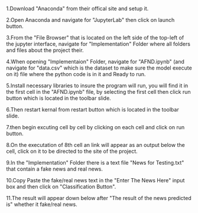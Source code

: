 1.Download "Anaconda" from their offical site and setup it.

2.Open Anaconda and navigate for "JupyterLab" then click on launch button.

3.From the "File Browser" that is located on the left side of the top-left of the jupyter interface,
navigate for "Implementation" Folder where all folders and files about the project their.

4.When opening "Implementaion" Folder, navigate for "AFND.ipynb" (and navigate for "data.csv" which is the dataset to make sure the model execute on it)
file where the python code is in it and Ready to run.

5.Install necessary libraries to insure the program will run, you will find it in the first cell in the "AFND.ipynb" file,
by selecting the first cell then click run button which is located in the toolbar slide.

6.Then restart kernal from restart button which is located in the toolbar slide.

7.then begin excuting cell by cell by clicking on each cell and click on run button.

8.On the executation of 8th cell an link will appear as an output below the cell, 
click on it to be directed to the site of the project.

9.In the "Implementation" Folder there is a text file "News for Testing.txt" that contain a fake news and real news.

10.Copy Paste the fake/real news text in the "Enter The News Here" input box and then click on "Classification Button".

11.The result will appear down below after "The result of the news predicted is" whether it fake/real news.

